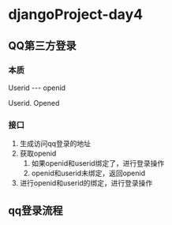 # djangoProject-day4

## QQ第三方登录

### 本质

Userid  ---  openid    

Userid.  Opened



### 接口

1. 生成访问qq登录的地址
2. 获取openid
   1. 如果openid和userid绑定了，进行登录操作
   2. openid和userid未绑定，返回openid
3. 进行openid和userid的绑定，进行登录操作



## qq登录流程











